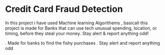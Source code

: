 # Credit Card Fraud Detection 

In this project i have used Machine learning Algorithems , basicall this  project is made for Banks that
can use tech unusual spending, location, or timing, before they steal
your money. Stay alert & report anything odd!

. Made for banks to find the fishy purchases
. Stay alert and report anything odd
